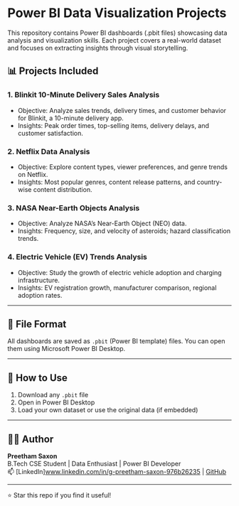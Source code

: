 # Power BI Data Visualization Projects

This repository contains Power BI dashboards (.pbit files) showcasing data analysis and visualization skills. Each project covers a real-world dataset and focuses on extracting insights through visual storytelling.

## 📊 Projects Included

### 1. Blinkit 10-Minute Delivery Sales Analysis
- Objective: Analyze sales trends, delivery times, and customer behavior for Blinkit, a 10-minute delivery app.
- Insights: Peak order times, top-selling items, delivery delays, and customer satisfaction.

### 2. Netflix Data Analysis
- Objective: Explore content types, viewer preferences, and genre trends on Netflix.
- Insights: Most popular genres, content release patterns, and country-wise content distribution.

### 3. NASA Near-Earth Objects Analysis
- Objective: Analyze NASA’s Near-Earth Object (NEO) data.
- Insights: Frequency, size, and velocity of asteroids; hazard classification trends.

### 4. Electric Vehicle (EV) Trends Analysis
- Objective: Study the growth of electric vehicle adoption and charging infrastructure.
- Insights: EV registration growth, manufacturer comparison, regional adoption rates.

---

## 📁 File Format

All dashboards are saved as `.pbit` (Power BI template) files. You can open them using Microsoft Power BI Desktop.

---

## 🔧 How to Use

1. Download any `.pbit` file
2. Open in Power BI Desktop
3. Load your own dataset or use the original data (if embedded)

---

## 👨‍💻 Author

**Preetham Saxon**  
B.Tech CSE Student | Data Enthusiast | Power BI Developer  
📫 [LinkedIn]www.linkedin.com/in/g-preetham-saxon-976b26235 | [GitHub](https://github.com/)

---

⭐ Star this repo if you find it useful!
